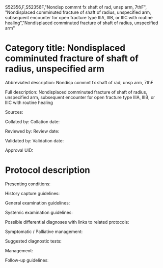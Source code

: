 S52356,F,S52356F,"Nondisp commnt fx shaft of rad, unsp arm, 7thF", "Nondisplaced comminuted fracture of shaft of radius, unspecified arm, subsequent encounter for open fracture type IIIA, IIIB, or IIIC with routine healing","Nondisplaced comminuted fracture of shaft of radius, unspecified arm"
# Category title: Nondisplaced comminuted fracture of shaft of radius, unspecified arm

Abbreviated description: Nondisp commnt fx shaft of rad, unsp arm, 7thF

Full description: Nondisplaced comminuted fracture of shaft of radius, unspecified arm, subsequent encounter for open fracture type IIIA, IIIB, or IIIC with routine healing

Sources:

Collated by:
Collation date:

Reviewed by:
Review date:

Validated by:
Validation date:

Approval UID:

# Protocol description

Presenting conditions:

History capture guidelines:

General examination guidelines:

Systemic examination guidelines:

Possible differential diagnoses with links to related protocols:

Symptomatic / Palliative management:

Suggested diagnostic tests:

Management:

Follow-up guidelines:
